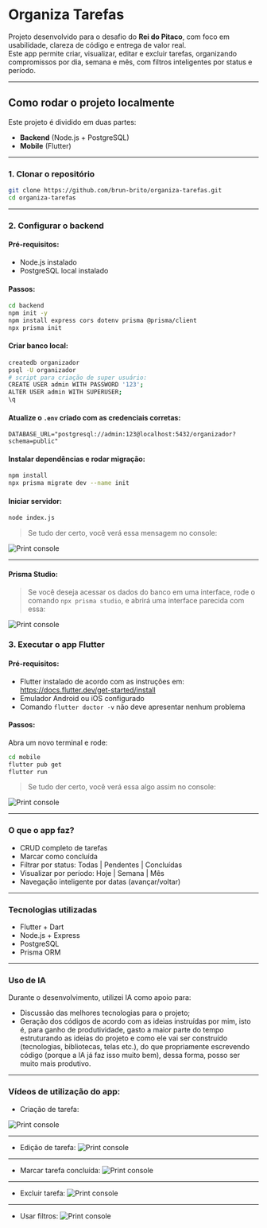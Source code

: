 # Organiza Tarefas

Projeto desenvolvido para o desafio do **Rei do Pitaco**, com foco em usabilidade, clareza de código e entrega de valor real.  
Este app permite criar, visualizar, editar e excluir tarefas, organizando compromissos por dia, semana e mês, com filtros inteligentes por status e período.

---

## Como rodar o projeto localmente

Este projeto é dividido em duas partes:
- **Backend** (Node.js + PostgreSQL)
- **Mobile** (Flutter)

---

### 1. Clonar o repositório

```bash
git clone https://github.com/brun-brito/organiza-tarefas.git
cd organiza-tarefas
```

---

### 2. Configurar o backend

#### Pré-requisitos:
- Node.js instalado
- PostgreSQL local instalado

#### Passos:

```bash
cd backend
npm init -y
npm install express cors dotenv prisma @prisma/client
npx prisma init
```

#### Criar banco local:

```bash
createdb organizador
psql -U organizador
# script para criação de super usuário:
CREATE USER admin WITH PASSWORD '123';
ALTER USER admin WITH SUPERUSER;
\q
```

#### Atualize o `.env` criado com as credenciais corretas:

```
DATABASE_URL="postgresql://admin:123@localhost:5432/organizador?schema=public"
```

#### Instalar dependências e rodar migração:

```bash
npm install
npx prisma migrate dev --name init
```

#### Iniciar servidor:

```bash
node index.js
```

> Se tudo der certo, você verá essa mensagem no console:

![Print console](readme-images/image%20copy.png)

---

#### Prisma Studio:
> Se você deseja acessar os dados do banco em uma interface, rode o comando `npx prisma studio`, e abrirá uma interface parecida com essa:

![Print console](readme-images/image.png)

### 3. Executar o app Flutter

#### Pré-requisitos:
- Flutter instalado de acordo com as instruções em: https://docs.flutter.dev/get-started/install
- Emulador Android ou iOS configurado
- Comando `flutter doctor -v` não deve apresentar nenhum problema

#### Passos:
Abra um novo terminal e rode:
```bash
cd mobile
flutter pub get
flutter run
```

> Se tudo der certo, você verá essa algo assim no console:

![Print console](readme-images/image%20copy%202.png)

---

### O que o app faz?

- CRUD completo de tarefas
- Marcar como concluída
- Filtrar por status: Todas | Pendentes | Concluídas
- Visualizar por período: Hoje | Semana | Mês
- Navegação inteligente por datas (avançar/voltar)

---

### Tecnologias utilizadas

- Flutter + Dart
- Node.js + Express
- PostgreSQL
- Prisma ORM

---

### Uso de IA

Durante o desenvolvimento, utilizei IA como apoio para:
- Discussão das melhores tecnologias para o projeto;
- Geração dos códigos de acordo com as ideias instruídas por mim, isto é, para ganho de produtividade, gasto a maior parte do tempo estruturando as ideias do projeto e como ele vai ser construído (tecnologias, bibliotecas, telas etc.), do que propriamente escrevendo código (porque a IA já faz isso muito bem), dessa forma, posso ser muito mais produtivo.

---

### Vídeos de utilização do app:
- Criação de tarefa:

![Print console](readme-images/criando.gif)


---
- Edição de tarefa:
![Print console](readme-images/editando.gif)


---
- Marcar tarefa concluída:
![Print console](readme-images/concluido.gif)


---
- Excluir tarefa:
![Print console](readme-images/excluindo.gif)


---
- Usar filtros:
![Print console](readme-images/filtros.gif)
